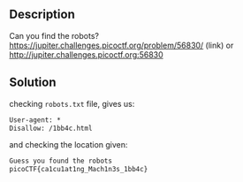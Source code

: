 ## Description
Can you find the robots? https://jupiter.challenges.picoctf.org/problem/56830/ (link) or http://jupiter.challenges.picoctf.org:56830


## Solution
checking `robots.txt` file, gives us:

```html
User-agent: *
Disallow: /1bb4c.html
```

and checking the location given:
```html
Guess you found the robots
picoCTF{ca1cu1at1ng_Mach1n3s_1bb4c}
```